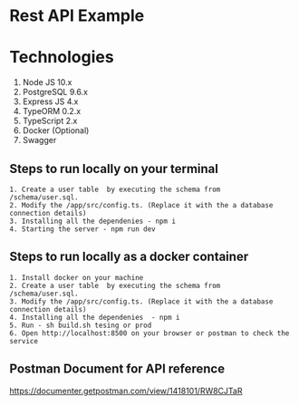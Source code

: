 # Rest API Example

# Technologies
1. Node JS 10.x
2. PostgreSQL 9.6.x
2. Express JS 4.x
3. TypeORM 0.2.x
4. TypeScript 2.x
5. Docker (Optional)
6. Swagger

## Steps to run locally on your terminal
    1. Create a user table  by executing the schema from  /schema/user.sql.
    2. Modify the /app/src/config.ts. (Replace it with the a database connection details)
    3. Installing all the dependenies - npm i
    4. Starting the server - npm run dev

## Steps to run locally as a docker container
    1. Install docker on your machine
    2. Create a user table  by executing the schema from  /schema/user.sql.
    3. Modify the /app/src/config.ts. (Replace it with the a database connection details)
    4. Installing all the dependenies  - npm i
    5. Run - sh build.sh tesing or prod
    6. Open http://localhost:8500 on your browser or postman to check the service

## Postman Document for API reference
https://documenter.getpostman.com/view/1418101/RW8CJTaR